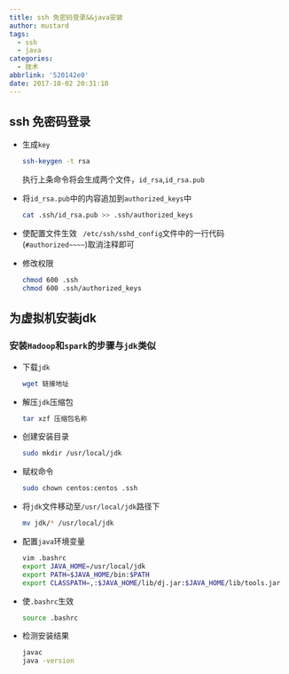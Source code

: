 ```yaml
---
title: ssh 免密码登录&&java安装
author: mustard
tags:
  - ssh
  - java
categories:
  - 技术
abbrlink: '520142e0'
date: 2017-10-02 20:31:10
---
```


## ssh 免密码登录

* 生成`key`

  ```bash
  ssh-keygen -t rsa
  ```

  执行上条命令将会生成两个文件，`id_rsa`,`id_rsa.pub`

* 将`id_rsa.pub`中的内容追加到`authorized_keys`中

  ```bash
  cat .ssh/id_rsa.pub >> .ssh/authorized_keys
  ```

* 使配置文件生效  ` /etc/ssh/sshd_config`文件中的一行代码(`#authorized~~~~`)取消注释即可

* 修改权限

  ```bash
  chmod 600 .ssh
  chmod 600 .ssh/authorized_keys
  ```


## 为虚拟机安装jdk

### 安装`Hadoop`和`spark`的步骤与`jdk`类似

* 下载`jdk`

  ```bash
  wget 链接地址 
  ```

* 解压`jdk`压缩包

  ```bash
  tar xzf 压缩包名称
  ```

* 创建安装目录

  ```bash
  sudo mkdir /usr/local/jdk
  ```

* 赋权命令

  ```bash
  sudo chown centos:centos .ssh
  ```

* 将`jdk`文件移动至`/usr/local/jdk`路径下

  ```bash
  mv jdk/* /usr/local/jdk
  ```

* 配置`java`环境变量

  ```bash
  vim .bashrc
  export JAVA_HOME=/usr/local/jdk
  export PATH=$JAVA_HOME/bin:$PATH
  export CLASSPATH=,:$JAVA_HOME/lib/dj.jar:$JAVA_HOME/lib/tools.jar
  ```

* 使`.bashrc`生效

  ```bash
  source .bashrc
  ```

* 检测安装结果

  ```bash
  javac
  java -version	
  ```
